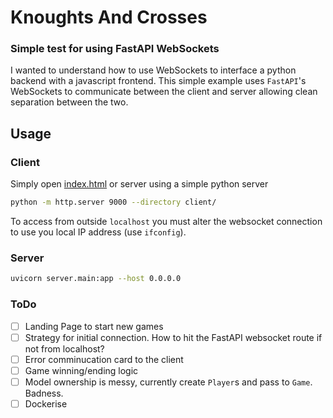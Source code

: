 # Knoughts And Crosses

### Simple test for using FastAPI WebSockets

I wanted to understand how to use WebSockets to interface a python backend with a javascript frontend. This simple example uses `FastAPI`'s WebSockets to communicate between the client and server allowing clean separation between the two.

## Usage

### Client 

Simply open [index.html](client/index.html) or server using a simple python server
```sh
python -m http.server 9000 --directory client/
```
To access from outside `localhost` you must alter the websocket connection to use you local IP address (use `ifconfig`).

### Server
```sh
uvicorn server.main:app --host 0.0.0.0
```

### ToDo
* [ ] Landing Page to start new games
* [ ] Strategy for initial connection. How to hit the FastAPI websocket route if not from localhost?
* [ ] Error comminucation card to the client
* [ ] Game winning/ending logic
* [ ] Model ownership is messy, currently create `Player`s and pass to `Game`. Badness.
* [ ] Dockerise
